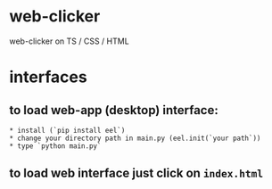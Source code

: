 # web-clicker
web-clicker on TS / CSS / HTML


# interfaces
## to load web-app (desktop) interface:
    * install (`pip install eel`)
    * change your directory path in main.py (eel.init(`your path`))
    * type `python main.py`
## to load web interface just click on `index.html`